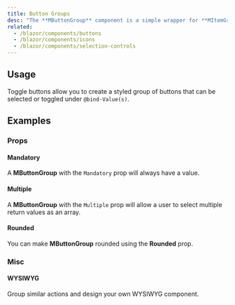 ```yaml
---
title: Button Groups
desc: "The **MButtonGroup** component is a simple wrapper for **MItemGroup** built specifically to work with **MButton**."
related:
  - /blazor/components/buttons
  - /blazor/components/icons
  - /blazor/components/selection-controls
---
```


## Usage

Toggle buttons allow you to create a styled group of buttons that can be selected or toggled under `@bind-Value(s)`.

<masa-example file="Examples.components.button_groups.Usage"></masa-example>

## Examples

### Props

#### Mandatory

A **MButtonGroup** with the `Mandatory` prop will always have a value.

<masa-example file="Examples.components.button_groups.Mandatory"></masa-example>

#### Multiple

A **MButtonGroup** with the `Multiple` prop will allow a user to select multiple return values as an array.

<masa-example file="Examples.components.button_groups.Multiple"></masa-example>

#### Rounded

You can make **MButtonGroup** rounded using the **Rounded** prop.

<masa-example file="Examples.components.button_groups.Rounded"></masa-example>

### Misc

#### WYSIWYG

Group similar actions and design your own WYSIWYG component.

<masa-example file="Examples.components.button_groups.WYSIWYG"></masa-example>